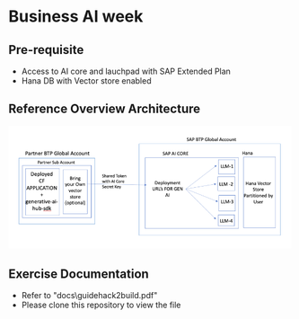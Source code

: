 # Business AI week

## Pre-requisite
- Access to AI core and lauchpad with SAP Extended Plan
- Hana DB with Vector store enabled

## Reference Overview Architecture

![image](images/reference-architecture1.png)

## Exercise Documentation
- Refer to "docs\guidehack2build.pdf"
- Please clone this repository to view the file